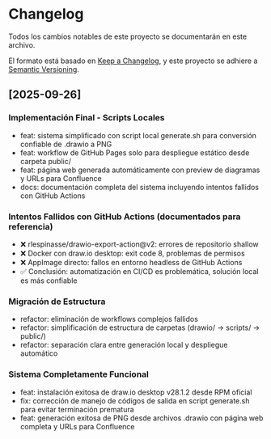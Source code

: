 # Changelog

Todos los cambios notables de este proyecto se documentarán en este archivo.

El formato está basado en [Keep a Changelog](https://keepachangelog.com/es-ES/1.0.0/),
y este proyecto se adhiere a [Semantic Versioning](https://semver.org/spec/v2.0.0.html).

## [2025-09-26]

### Implementación Final - Scripts Locales
- feat: sistema simplificado con script local generate.sh para conversión confiable de .drawio a PNG
- feat: workflow de GitHub Pages solo para despliegue estático desde carpeta public/
- feat: página web generada automáticamente con preview de diagramas y URLs para Confluence
- docs: documentación completa del sistema incluyendo intentos fallidos con GitHub Actions

### Intentos Fallidos con GitHub Actions (documentados para referencia)
- ❌ rlespinasse/drawio-export-action@v2: errores de repositorio shallow
- ❌ Docker con draw.io desktop: exit code 8, problemas de permisos
- ❌ AppImage directo: fallos en entorno headless de GitHub Actions
- ✅ Conclusión: automatización en CI/CD es problemática, solución local es más confiable

### Migración de Estructura
- refactor: eliminación de workflows complejos fallidos
- refactor: simplificación de estructura de carpetas (drawio/ → scripts/ → public/)
- refactor: separación clara entre generación local y despliegue automático

### Sistema Completamente Funcional
- feat: instalación exitosa de draw.io desktop v28.1.2 desde RPM oficial
- fix: corrección de manejo de códigos de salida en script generate.sh para evitar terminación prematura
- feat: generación exitosa de PNG desde archivos .drawio con página web completa y URLs para Confluence
